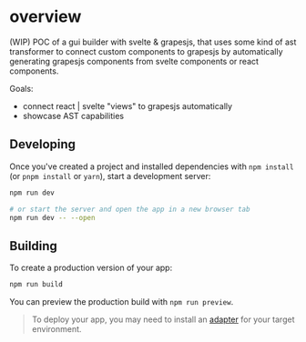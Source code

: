# overview

(WIP) POC of a gui builder with svelte & grapesjs, that uses some kind of ast transformer to connect custom components to grapesjs by automatically generating grapesjs components from svelte components or react components.

Goals:

- connect react | svelte "views" to grapesjs automatically
- showcase AST capabilities

## Developing

Once you've created a project and installed dependencies with `npm install` (or `pnpm install` or `yarn`), start a development server:

```bash
npm run dev

# or start the server and open the app in a new browser tab
npm run dev -- --open
```

## Building

To create a production version of your app:

```bash
npm run build
```

You can preview the production build with `npm run preview`.

> To deploy your app, you may need to install an [adapter](https://kit.svelte.dev/docs/adapters) for your target environment.
